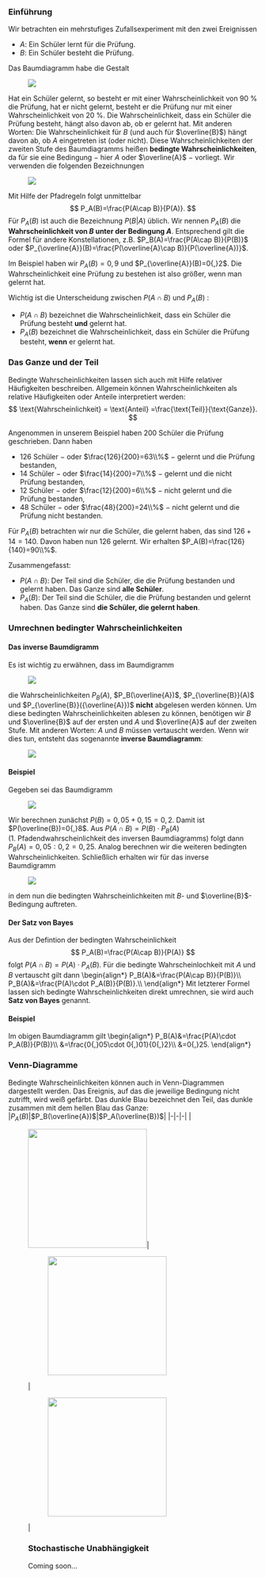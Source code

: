 ### Einführung

Wir betrachten ein mehrstufiges Zufallsexperiment mit den zwei Ereignissen
* $A$: Ein Schüler lernt für die Prüfung.
* $B$: Ein Schüler besteht die Prüfung.

Das Baumdiagramm habe die Gestalt
<figure>
  <img src="Beispiel1.png">
</figure>

Hat ein Schüler gelernt, so besteht er mit einer Wahrscheinlichkeit von 90&nbsp;\% die Prüfung, hat er nicht gelernt, besteht er die Prüfung nur mit einer Wahrscheinlichkeit von 20&nbsp;\%. Die Wahrscheinlichkeit, dass ein Schüler die Prüfung besteht, hängt also davon ab, ob er gelernt hat. Mit anderen Worten: Die Wahrscheinlichkeit für $B$ (und auch für $\overline{B}$) hängt davon ab, ob $A$ eingetreten ist (oder nicht). Diese Wahrscheinlichkeiten der zweiten Stufe des Baumdiagramms heißen **bedingte Wahrscheinlichkeiten**, da für sie eine Bedingung $-$ hier $A$ oder $\overline{A}$ $-$ vorliegt.
Wir  verwenden die folgenden Bezeichnungen

<figure>
  <img src="BedingteWkt.png">
</figure>

Mit Hilfe der Pfadregeln folgt unmittelbar
$$
P_A(B)=\frac{P(A\cap B)}{P(A)}.
$$
Für $P_A(B)$ ist auch die Bezeichnung $P(B|A)$ üblich. Wir nennen $P_A(B)$ die **Wahrscheinlichkeit von $B$ unter der Bedingung $A$**. Entsprechend gilt die Formel für andere Konstellationen, z.B. $P_B(A)=\frac{P(A\cap B)}{P(B)}$ oder $P_{\overline{A}}(B)=\frac{P(\overline{A}\cap B)}{P(\overline{A})}$. 

Im Beispiel haben wir $P_A(B)=0{,}9$ und $P_{\overline{A}}(B)=0{,}2$. Die Wahrscheinlichkeit eine Prüfung zu bestehen ist also größer, wenn man gelernt hat.

Wichtig ist die Unterscheidung zwischen $P(A\cap B)$ und $P_A(B)$ :
* $P(A\cap B)$ bezeichnet die Wahrscheinlichkeit, dass ein Schüler die Prüfung besteht **und** gelernt hat.
* $P_A(B)$ bezeichnet die Wahrscheinlichkeit, dass ein Schüler die Prüfung besteht, **wenn** er gelernt hat.


### Das Ganze und der Teil
Bedingte Wahrscheinlichkeiten lassen sich auch mit Hilfe relativer Häufigkeiten beschreiben. Allgemein können Wahrscheinlichkeiten als relative Häufigkeiten oder Anteile interpretiert werden: 
$$
\text{Wahrscheinlichkeit} = \text{Anteil} =\frac{\text{Teil}}{\text{Ganze}}.
$$

Angenommen in unserem Beispiel haben 200 Schüler die Prüfung geschrieben. Dann haben
*  126 Schüler $-$ oder $\frac{126}{200}=63\\%$ $-$ gelernt und die Prüfung bestanden,
*  14 Schüler $-$ oder $\frac{14}{200}=7\\%$ $-$ gelernt und die nicht Prüfung bestanden,
*  12 Schüler $-$ oder $\frac{12}{200}=6\\%$ $-$ nicht gelernt und die Prüfung bestanden,
*  48 Schüler $-$ oder $\frac{48}{200}=24\\%$ $-$ nicht gelernt und die Prüfung nicht bestanden.

Für $P_A(B)$ betrachten wir nur die Schüler, die gelernt haben, das sind $126+14=140.$ Davon haben nun $126$ gelernt. Wir erhalten $P_A(B)=\frac{126}{140}=90\\%$.

Zusammengefasst:
* $P(A\cap B)$: Der Teil sind die Schüler, die die Prüfung bestanden und gelernt haben. Das Ganze sind **alle Schüler**.
* $P_A(B)$: Der Teil sind die Schüler, die die Prüfung bestanden und gelernt haben. Das Ganze sind **die Schüler, die gelernt haben**.

### Umrechnen bedingter Wahrscheinlichkeiten

#### Das inverse Baumdigramm
Es ist wichtig zu erwähnen, dass im Baumdigramm

<figure>
  <img src="BedingteWkt.png">
</figure>

die Wahrscheinlichkeiten $P_B(A)$, $P_B(\overline{A})$, $P_{\overline{B}}(A)$ und $P_{\overline{B}}({\overline{A}})$ **nicht** abgelesen werden können. Um diese bedingten Wahrscheinlichkeiten ablesen zu können, benötigen wir $B$ und $\overline{B}$ auf der ersten und $A$ und $\overline{A}$ auf der zweiten Stufe. Mit anderen Worten: $A$ und $B$ müssen vertauscht werden. Wenn wir dies tun, entsteht das sogenannte **inverse Baumdiagramm**:

<figure>
  <img src="BedingteWktInvers.png">
</figure>

#### Beispiel
Gegeben sei das Baumdigramm

<figure>
  <img src="inversesBaumdiagramm1.png">
</figure>

Wir berechnen zunächst $P(B)=0{,}05+0{,}15=0{,}2$. Damit ist $P(\overline{B})=0{,}8$. Aus $P(A\cap B)=P(B)\cdot P_B(A)$ (1.&nbsp;Pfadendwahrscheinlichkeit des inversen Baumdiagramms) folgt dann $P_B(A)=0{,}05:0{,}2=0{,}25$. Analog berechnen wir die weiteren bedingten Wahrscheinlichkeiten. Schließlich erhalten wir für das inverse Baumdigramm

<figure>
  <img src="inversesBaumdiagramm2.png">
</figure>

in dem nun die bedingten Wahrscheinlichkeiten mit $B$- und $\overline{B}$-Bedingung auftreten.

#### Der Satz von Bayes
Aus der Defintion der bedingten Wahrscheinlichkeit
$$
P_A(B)=\frac{P(A\cap B)}{P(A)}
$$
folgt $P(A\cap B)=P(A)\cdot P_A(B)$. Für die bedingte Wahrscheinlochkeit mit $A$ und $B$ vertauscht gilt dann
\begin{align*}
P_B(A)&=\frac{P(A\cap B)}{P(B)}\\\\
P_B(A)&=\frac{P(A)\cdot P_A(B)}{P(B)}.\\\\
\end{align*}
Mit letzterer Formel lassen sich bedingte Wahrscheinlichkeiten direkt umrechnen, sie wird auch **Satz von Bayes** genannt.

#### Beispiel
Im obigen Baumdiagramm gilt
\begin{align*}
P_B(A)&=\frac{P(A)\cdot P_A(B)}{P(B)}\\\\
      &=\frac{0{,}05\cdot 0{,}01}{0{,}2}\\\\
      &=0{,}25.
\end{align*}

### Venn-Diagramme
Bedingte Wahrscheinlichkeiten können auch in Venn-Diagrammen dargestellt werden. Das Ereignis, auf das die jeweilige Bedingung nicht zutrifft, wird weiß gefärbt. Das dunkle Blau bezeichnet den Teil, das dunkle zusammen mit dem hellen Blau das Ganze: 
|$P_A(B)$|$P_B(\overline{A})$|$P_A(\overline{B})$|
|-|-|-|
|<figure><img src="v1.png" style="width: 25vw">|<figure>  <img src="v2.png" style="width: 25vw"></figure>|<figure>  <img src="v3.png" style="width: 25vw"></figure>|

<!--#### Urnenbeispiel
Ziehen ohne Zurücklegen
Ziehen mit Zurücklegen-->

### Stochastische Unabhängigkeit
Coming soon...